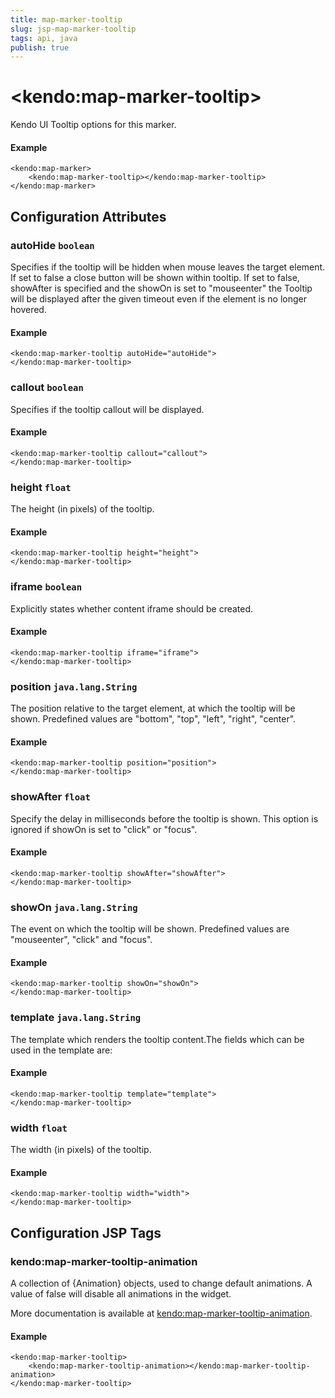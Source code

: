 ```yaml
---
title: map-marker-tooltip
slug: jsp-map-marker-tooltip
tags: api, java
publish: true
---
```


# \<kendo:map-marker-tooltip\>

Kendo UI Tooltip options for this marker.

#### Example
    <kendo:map-marker>
        <kendo:map-marker-tooltip></kendo:map-marker-tooltip>
    </kendo:map-marker>

## Configuration Attributes

### autoHide `boolean`

Specifies if the tooltip will be hidden when mouse leaves the target element. If set to false a close button will be shown within tooltip. If set to false, showAfter is specified and the showOn is set to "mouseenter" the Tooltip will be displayed after the given timeout even if the element is no longer hovered.

#### Example
    <kendo:map-marker-tooltip autoHide="autoHide">
    </kendo:map-marker-tooltip>

### callout `boolean`

Specifies if the tooltip callout will be displayed.

#### Example
    <kendo:map-marker-tooltip callout="callout">
    </kendo:map-marker-tooltip>

### height `float`

The height (in pixels) of the tooltip.

#### Example
    <kendo:map-marker-tooltip height="height">
    </kendo:map-marker-tooltip>

### iframe `boolean`

Explicitly states whether content iframe should be created.

#### Example
    <kendo:map-marker-tooltip iframe="iframe">
    </kendo:map-marker-tooltip>

### position `java.lang.String`

The position relative to the target element, at which the tooltip will be shown. Predefined values are "bottom", "top", "left", "right", "center".

#### Example
    <kendo:map-marker-tooltip position="position">
    </kendo:map-marker-tooltip>

### showAfter `float`

Specify the delay in milliseconds before the tooltip is shown. This option is ignored if showOn is set to "click" or "focus".

#### Example
    <kendo:map-marker-tooltip showAfter="showAfter">
    </kendo:map-marker-tooltip>

### showOn `java.lang.String`

The event on which the tooltip will be shown. Predefined values are "mouseenter", "click" and "focus".

#### Example
    <kendo:map-marker-tooltip showOn="showOn">
    </kendo:map-marker-tooltip>

### template `java.lang.String`

The template which renders the tooltip content.The fields which can be used in the template are:

#### Example
    <kendo:map-marker-tooltip template="template">
    </kendo:map-marker-tooltip>

### width `float`

The width (in pixels) of the tooltip.

#### Example
    <kendo:map-marker-tooltip width="width">
    </kendo:map-marker-tooltip>


##  Configuration JSP Tags

### kendo:map-marker-tooltip-animation

A collection of {Animation} objects, used to change default animations. A value of false
will disable all animations in the widget.

More documentation is available at [kendo:map-marker-tooltip-animation](/kendo-ui/api/wrappers/jsp/map/marker-tooltip-animation).

#### Example

    <kendo:map-marker-tooltip>
        <kendo:map-marker-tooltip-animation></kendo:map-marker-tooltip-animation>
    </kendo:map-marker-tooltip>

